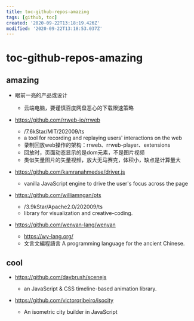 ```yaml
---
title: toc-github-repos-amazing
tags: [github, toc]
created: '2020-09-22T13:18:19.426Z'
modified: '2020-09-22T13:18:53.037Z'
---
```


# toc-github-repos-amazing

## amazing

- 眼前一亮的产品或设计
  - 云端电脑，要谨慎百度网盘恶心的下载限速策略

- https://github.com/rrweb-io/rrweb
  - /7.6kStar/MIT/202009/ts
  - a tool for recording and replaying users' interactions on the web
  - 录制回放web操作的架构：rrweb、rrweb-player、extensions
  - 回放时，页面动态显示的是dom元素，不是图片视频
  - 类似矢量图片的矢量视频，放大无马赛克，体积小，缺点是计算量大

- https://github.com/kamranahmedse/driver.js
  - vanilla JavaScript engine to drive the user's focus across the page

- https://github.com/williamngan/pts
  - /3.9kStar/Apache2.0/202009/ts
  - library for visualization and creative-coding.

- https://github.com/wenyan-lang/wenyan
  - https://wy-lang.org/
  - 文言文編程語言 A programming language for the ancient Chinese.

## cool

- https://github.com/daybrush/scenejs
  - an JavaScript & CSS timeline-based animation library.

- https://github.com/victorqribeiro/isocity
  - An isometric city builder in JavaScript
